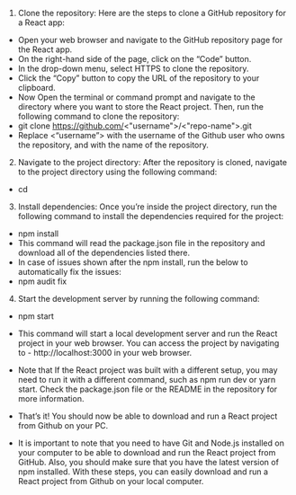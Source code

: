 1. Clone the repository: Here are the steps to clone a GitHub repository for a React app:
-  Open your web browser and navigate to the GitHub repository page for the React app.
-  On the right-hand side of the page, click on the “Code” button.
-  In the drop-down menu, select HTTPS to clone the repository.
-  Click the “Copy” button to copy the URL of the repository to your clipboard.
-  Now Open the terminal or command prompt and navigate to the directory where you want to store the React project. Then, run the 
   following command to clone the repository:
-  git clone https://github.com/<"username">/<"repo-name">.git
-  Replace <“username”> with the username of the Github user who owns the repository, and <repo-name> with the name of the repository.

2. Navigate to the project directory: After the repository is cloned, navigate to the project directory using the following command:
-  cd <repo-name>

3. Install dependencies: Once you’re inside the project directory, run the following command to install the dependencies required for the 
   project:
-  npm install
-  This command will read the package.json file in the repository and download all of the dependencies listed there.
-  In case of issues shown after the npm install, run the below to automatically fix the issues:
-  npm audit fix

4. Start the development server by running the following command:
-  npm start
-  This command will start a local development server and run the React project in your web browser. You can access the project by
   navigating to - http://localhost:3000 in your web browser.
-  Note that If the React project was built with a different setup, you may need to run it with a different command, such as npm run dev 
   or yarn start. Check the package.json file or the README in the repository for more information.

-  That’s it! You should now be able to download and run a React project from Github on your PC.
-  It is important to note that you need to have Git and Node.js installed on your computer to be able to download and run the React 
   project from GitHub. Also, you should make sure that you have the latest version of npm installed. With these steps, you can easily 
   download and run a React project from Github on your local computer.
